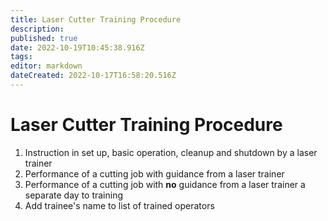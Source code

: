 ```yaml
---
title: Laser Cutter Training Procedure
description: 
published: true
date: 2022-10-19T10:45:38.916Z
tags: 
editor: markdown
dateCreated: 2022-10-17T16:58:20.516Z
---
```


# Laser Cutter Training Procedure

1.  Instruction in set up, basic operation, cleanup and shutdown by a laser trainer
2.  Performance of a cutting job with guidance from a laser trainer
3.  Performance of a cutting job with **no** guidance from a laser trainer a separate day to training
4.  Add trainee's name to list of trained operators
